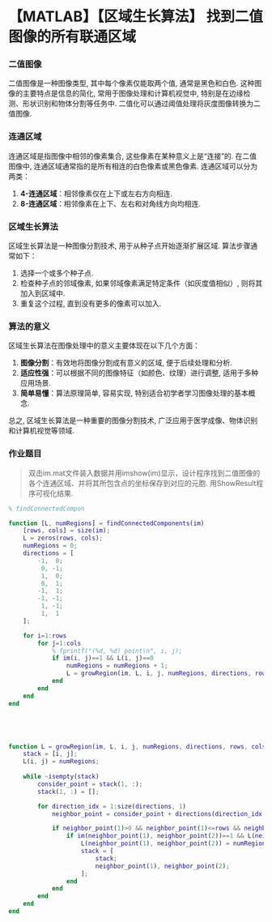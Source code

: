 # 【MATLAB】【区域生长算法】 找到二值图像的所有联通区域

### 二值图像

二值图像是一种图像类型, 其中每个像素仅能取两个值, 通常是黑色和白色. 这种图像的主要特点是信息的简化, 常用于图像处理和计算机视觉中, 特别是在边缘检测、形状识别和物体分割等任务中. 二值化可以通过阈值处理将灰度图像转换为二值图像. 

### 连通区域

连通区域是指图像中相邻的像素集合, 这些像素在某种意义上是“连接”的. 在二值图像中, 连通区域通常指的是所有相连的白色像素或黑色像素. 连通区域可以分为两类：

1. **4-连通区域**：相邻像素仅在上下或左右方向相连. 
2. **8-连通区域**：相邻像素在上下、左右和对角线方向均相连. 

### 区域生长算法

区域生长算法是一种图像分割技术, 用于从种子点开始逐渐扩展区域. 算法步骤通常如下：

1. 选择一个或多个种子点. 
2. 检查种子点的邻域像素, 如果邻域像素满足特定条件（如灰度值相似）, 则将其加入到区域中. 
3. 重复这个过程, 直到没有更多的像素可以加入. 

### 算法的意义

区域生长算法在图像处理中的意义主要体现在以下几个方面：

1. **图像分割**：有效地将图像分割成有意义的区域, 便于后续处理和分析. 
2. **适应性强**：可以根据不同的图像特征（如颜色、纹理）进行调整, 适用于多种应用场景. 
3. **简单易懂**：算法原理简单, 容易实现, 特别适合初学者学习图像处理的基本概念. 

总之, 区域生长算法是一种重要的图像分割技术, 广泛应用于医学成像、物体识别和计算机视觉等领域. 



### 作业题目
> 双击im.mat文件装入数据并用imshow(im)显示，设计程序找到二值图像的各个连通区域、并将其所包含点的坐标保存到对应的元胞. 用ShowResult程序可视化结果.

```MATLAB
% findConnectedCompon

function [L, numRegions] = findConnectedComponents(im)
    [rows, cols] = size(im);
    L = zeros(rows, cols);
    numRegions = 0;
    directions = [
        -1,  0;
         0, -1;
         1,  0;
         0,  1;
        -1,  1;
        -1, -1;
         1, -1;
         1,  1
    ];

    for i=1:rows
        for j=1:cols
            % fprintf("(%d, %d) point\n", i, j);
            if im(i, j)==1 && L(i, j)==0
                numRegions = numRegions + 1;
                L = growRegion(im, L, i, j, numRegions, directions, rows, cols);
            end
        end
    end
end





function L = growRegion(im, L, i, j, numRegions, directions, rows, cols)
    stack = [i, j];
    L(i, j) = numRegions;
    
    while ~isempty(stack)
        consider_point = stack(1, :);
        stack(1, :) = [];

        for direction_idx = 1:size(directions, 1)
            neighbor_point = consider_point + directions(direction_idx, :);

            if neighbor_point(1)>0 && neighbor_point(1)<=rows && neighbor_point(2)>0 && neighbor_point(2)<=cols
                if im(neighbor_point(1), neighbor_point(2))==1 && L(neighbor_point(1), neighbor_point(2))==0
                    L(neighbor_point(1), neighbor_point(2)) = numRegions;
                    stack = [
                        stack;
                        neighbor_point(1), neighbor_point(2);
                    ];
                end
            end
        end
    end
end

```